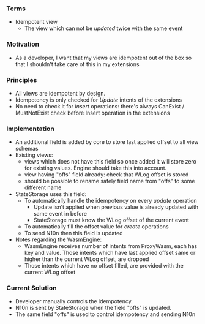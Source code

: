 ### Terms
- Idempotent view
  - The view which can not be *updated* twice with the same event

### Motivation
- As a developer, I want that my views are idempotent out of the box so that I shouldn't take care of this in my extensions

### Principles
- All views are idempotent by design. 
- Idempotency is only checked for *Update* intents of the extensions
- No need to check it for *Insert* operations: there's always CanExist / MustNotExist check before Insert operation in the extensions

### Implementation
- An additional field is added by core to store last applied offset to all view schemas
- Existing views:
  - views which does not have this field so once added it will store zero for existing values. Engine should take this into account.
  - view having "offs" field already: check that WLog offset is stored
  - should be possible to rename safely field name from "offs" to some different name
- StateStorage uses this field:
  - To automatically handle the idempotency on every *update* operation
    - Update isn't applied when previous value is already updated with same event in before
    - StateStorage must know the WLog offset of the current event
  - To automatically fill the offset value for *create* operations
  - To send N10n then this field is updated
- Notes regarding the WasmEngine:
  - WasmEngine receives number of intents from ProxyWasm, each has key and value. Those intents which have last applied offset same or higher than the current WLog offset, are dropped
  - Those intents which have no offset filled, are provided with the current WLog offset

### Current Solution
- Developer manually controls the idempotency. 
- N10n is sent by StateStorage when the field "offs" is updated. 
- The same field "offs" is used to control idempotency and sending N10n

